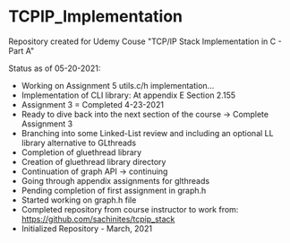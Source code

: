 # TCPIP_Implementation
Repository created for Udemy Couse "TCP/IP Stack Implementation in C - Part A"

Status as of 05-20-2021:
- Working on Assignment 5 utils.c/h implementation...
- Implementation of CLI library: At appendix E Section 2.155
- Assignment 3 = Completed 4-23-2021
- Ready to dive back into the next section of the course -> Complete Assignment 3
- Branching into some Linked-List review and including an optional LL library alternative to GLthreads
- Completion of gluethread library
- Creation of gluethread library directory
- Continuation of graph API -> continuing
- Going through appendix assignments for glthreads
- Pending completion of first assignment in graph.h
- Started working on graph.h file
- Completed repository from course instructor to work from: https://github.com/sachinites/tcpip_stack
- Initialized Repository - March, 2021